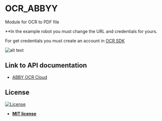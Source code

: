 # OCR_ABBYY

Module for OCR to PDF file

**In the example robot you must change the URL and credentials for yours.

For get credentials you must create an account in <a href="https://cloud.ocrsdk.com/">OCR SDK</a>

![alt text](https://raw.githubusercontent.com/rocketbot-cl/OCR_ABBYY/master/example/abbyy.png)

<h2>Link to API documentation</h2>
<p>
  <ul>
    <li>
      <a href="https://www.ocrsdk.com/documentation/api-reference/">
        ABBY OCR Cloud
      </a>
    </li>
  </ul> 
</p>


<h2>License</h2>

<p><a href="http://badges.mit-license.org" rel="nofollow"><img src="https://camo.githubusercontent.com/107590fac8cbd65071396bb4d04040f76cde5bde/687474703a2f2f696d672e736869656c64732e696f2f3a6c6963656e73652d6d69742d626c75652e7376673f7374796c653d666c61742d737175617265" alt="License" data-canonical-src="http://img.shields.io/:license-mit-blue.svg?style=flat-square" style="max-width:100%;"></a></p>

<ul>
  <li><strong><a href="http://opensource.org/licenses/mit-license.php" rel="nofollow">MIT license</a></strong></li>
</ul>  
